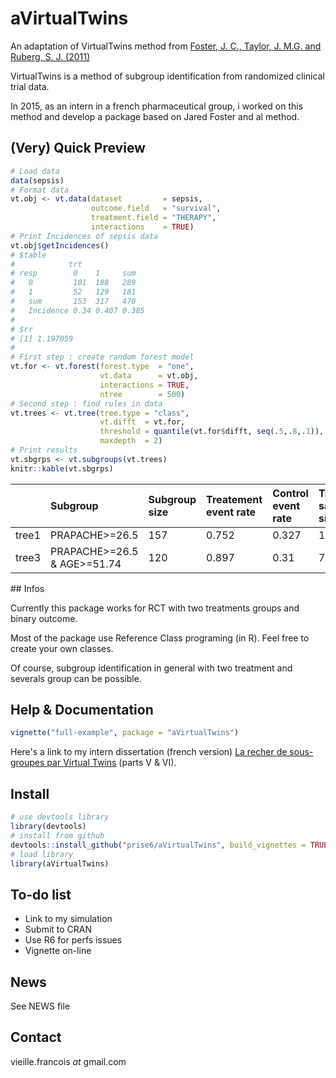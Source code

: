 # aVirtualTwins

An adaptation of VirtualTwins method from [Foster, J. C., Taylor, J. M.G. and Ruberg, S. J. (2011)](http://onlinelibrary.wiley.com/doi/10.1002/sim.4322/abstract)

VirtualTwins is a method of subgroup identification from randomized clinical trial data.

In 2015, as an intern in a french pharmaceutical group, i worked on this method and develop a package based on Jared Foster and al method.

## (Very) Quick Preview

```r
# Load data
data(sepsis)
# Format data
vt.obj <- vt.data(dataset         = sepsis,
                  outcome.field   = "survival",
                  treatment.field = "THERAPY",
                  interactions    = TRUE)
# Print Incidences of sepsis data
vt.obj$getIncidences()
# $table
#            trt
# resp        0    1     sum  
#   0         101  188   289  
#   1         52   129   181  
#   sum       153  317   470  
#   Incidence 0.34 0.407 0.385
#
# $rr
# [1] 1.197059
#
# First step : create random forest model
vt.for <- vt.forest(forest.type  = "one",
                    vt.data      = vt.obj,
                    interactions = TRUE,
                    ntree        = 500)
# Second step : find rules in data 
vt.trees <- vt.tree(tree.type = "class",
                    vt.difft  = vt.for, 
                    threshold = quantile(vt.for$difft, seq(.5,.8,.1)),
                    maxdepth  = 2)
# Print results
vt.sbgrps <- vt.subgroups(vt.trees)
knitr::kable(vt.sbgrps)
```
|      |Subgroup                    |Subgroup size |Treatement event rate |Control event rate |Treatment sample size |Control sample size | RR (resub)| RR (snd)|
|:-----|:---------------------------|:-------------|:---------------------|:------------------|:---------------------|:-------------------|----------:|--------:|
|tree1 |PRAPACHE>=26.5              |157           |0.752                 |0.327              |105                   |52                  |      2.300|    1.856|
|tree3 |PRAPACHE>=26.5 & AGE>=51.74 |120           |0.897                 |0.31               |78                    |42                  |      2.894|    1.991|



## Infos 

Currently this package works for RCT with two treatments groups and binary outcome.

Most of the package use Reference Class programing (in R). Feel free to create your own classes.

Of course, subgroup identification in general with two treatment and severals group can be possible.

## Help & Documentation

``` r
vignette("full-example", package = "aVirtualTwins")
```

Here's a link to my intern dissertation (french version) [La recher de sous-groupes par Virtual Twins](http://upload.timfaitsoncinema.fr/p/2016-09/57e6a8ff.pdf) (parts V & VI).


## Install

``` r
# use devtools library
library(devtools)
# install from github
devtools::install_github("prise6/aVirtualTwins", build_vignettes = TRUE)
# load library
library(aVirtualTwins)
```


## To-do list

* Link to my simulation
* Submit to CRAN
* Use R6 for perfs issues
* Vignette on-line


## News

See NEWS file


## Contact

vieille.francois _at_ gmail.com


